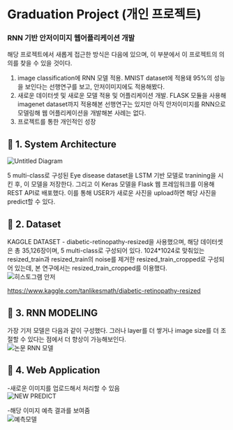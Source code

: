 # Graduation Project (개인 프로젝트)   
### RNN 기반 안저이미지 웹어플리케이션 개발
    
해당 프로젝트에서 새롭게 접근한 방식은 다음에 있으며, 이 부분에서 이 프로젝트의 의의를 찾을 수 있을 것이다.   
1) image classification에 RNN 모델 적용. MNIST dataset에 적용돼 95%의 성능을 보인다는 선행연구를 보고, 안저이미지에도 적용해봤다.   
2) 새로운 데이터셋 및 새로운 모델 적용 및 어플리케이션 개발. FLASK 모듈을 사용해 imagenet dataset까지 적용해본 선행연구는 있지만 아직 안저이미지를 RNN으로 모델링해 웹 어플리케이션을 개발해본 사례는 없다.   
3) 프로젝트를 통한 개인적인 성장      

## 📄 1. System Architecture   
![Untitled Diagram](https://user-images.githubusercontent.com/44013936/80837060-085fbe80-8c31-11ea-8fd7-dc251519957f.png)    

5 multi-class로 구성된 Eye disease dataset을 LSTM 기반 모델로 tranining을 시킨 후, 이 모델을 저장한다. 그리고 이 Keras 모델을 Flask 웹 프레임워크를 이용해 REST API로 배포했다. 이를 통해 USER가 새로운 사진을 upload하면 해당 사진을 predict할 수 있다. 
   
## 📄 2. Dataset   
KAGGLE DATASET - diabetic-retinopathy-resized을 사용했으며, 해당 데이터셋은 총 35,126장이며, 5 multi-class로 구성되어 있다. 1024*1024로 맞춰있는 resized_train과 resized_train의 noise를 제거한 resized_train_cropped로 구성되어 있는데, 본 연구에서는 resized_train_cropped를 이용했다.   
![히스토그램 안저](https://user-images.githubusercontent.com/44013936/80838107-36de9900-8c33-11ea-957c-c5020688466e.png)   

https://www.kaggle.com/tanlikesmath/diabetic-retinopathy-resized   
   
## 📄 3. RNN MODELING   
가장 기저 모델은 다음과 같이 구성했다. 그러나 layer를 더 쌓거나 image size를 더 조절할 수 있다는 점에서 더 향상이 가능해보인다.   
![논문 RNN 모델](https://user-images.githubusercontent.com/44013936/80837053-03027400-8c31-11ea-882c-dc12ded03942.PNG)   
   
## 📄 4. Web Application
-새로운 이미지를 업로드해서 처리할 수 있음   
![NEW PREDICT](https://user-images.githubusercontent.com/44013936/80838479-16630e80-8c34-11ea-881c-7240e4f4ba0f.png)   

-해당 이미지 예측 결과를 보여줌   
![예측모델](https://user-images.githubusercontent.com/44013936/80837045-fed65680-8c30-11ea-8701-9b73a34d2955.PNG)   
